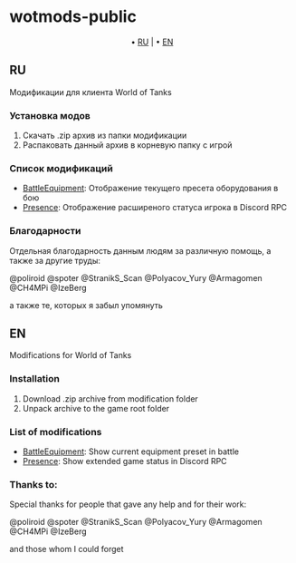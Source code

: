 # wotmods-public

<p align="center">
	&bull; <a href="#ru">RU</a> | &bull; <a href="#en">EN</a>
</p>

## RU
Модификации для клиента World of Tanks

### Установка модов

1. Скачать .zip архив из папки модификации
2. Распаковать данный архив в корневую папку с игрой

### Список модификаций

- [BattleEquipment](./battleEquipment/): Отображение текущего пресета оборудования в бою
- [Presence](./presence/): Отображение расширеного статуса игрока в Discord RPC

### Благодарности

Отдельная благодарность данным людям за различную помощь, а также за другие труды:

@poliroid
@spoter
@StranikS_Scan
@Polyacov_Yury
@Armagomen
@CH4MPi
@IzeBerg

а также те, которых я забыл упомянуть

## EN
Modifications for World of Tanks

### Installation

1. Download .zip archive from modification folder
2. Unpack archive to the game root folder

### List of modifications

- [BattleEquipment](./battleEquipment/): Show current equipment preset in battle
- [Presence](./presence/): Show extended game status in Discord RPC

### Thanks to:

Special thanks for people that gave any help and for their work:

@poliroid
@spoter
@StranikS_Scan
@Polyacov_Yury
@Armagomen
@CH4MPi
@IzeBerg

and those whom I could forget
